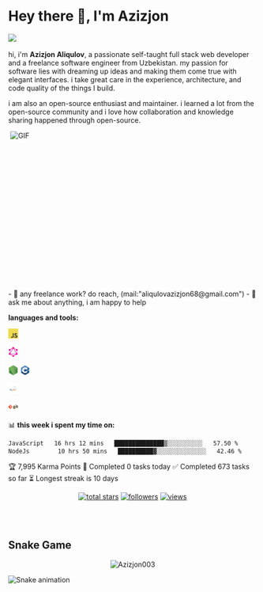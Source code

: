 <!-- ### Hi there 👋 -->
<!-- <h3 align="center">A frontend developer from Uzbekistan</h3> -->

<!-- <h1 align="center">Hi , </h1><br /> -->
<h1> Hey there 👋, I'm Azizjon</h1>
<img src="https://media.giphy.com/media/hvRJCLFzcasrR4ia7z/giphy.gif" width="25px">


<!-- <a href="https://discord.gg/">
  <img align="left" alt="" width="22px" src="https://raw.githubusercontent.com/peterthehan/peterthehan/master/assets/discord.svg" />
</a> -->

<!-- <a href="https://open.spotify.com/user/">
  <img align="left" alt="Azizjon's Spotify" width="22px" src="https://raw.githubusercontent.com/peterthehan/peterthehan/master/assets/spotify.svg" />
</a> -->
<!-- <code><img height="20" src="https://raw.githubusercontent.com/github/explore/80688e429a7d4ef2fca1e82350fe8e3517d3494d/topics/javascript/javascript.png"></code> I’m currently learning Javascript/React.js
- 💞️ I’m looking to collaborate on OpenSource.
- 📫 | Write to me: <a href="https://t.me/coder_aa">Telegram</a> -->



hi, i'm <b> Azizjon Aliqulov</b>, a passionate self-taught full stack web developer and a freelance software engineer from Uzbekistan. my passion for software lies with dreaming up ideas and making them come true with elegant interfaces. i take great care in the experience, architecture, and code quality of the things I build.

i am also an open-source enthusiast and maintainer. i learned a lot from the open-source community and i love how collaboration and knowledge sharing happened through open-source.

  <img align="right" alt="GIF" src="https://github.com/abhisheknaiidu/abhisheknaiidu/blob/master/code.gif?raw=true" width="500" height="320" />
- 💼 any freelance work? do reach, (mail:"aliqulovazizjon68@gmail.com")
- 💬 ask me about anything, i am happy to help

**languages and tools:**

<code><img height="20" src="https://raw.githubusercontent.com/github/explore/80688e429a7d4ef2fca1e82350fe8e3517d3494d/topics/javascript/javascript.png"></code>


 <code><img height="20" src="https://raw.githubusercontent.com/github/explore/5c058a388828bb5fde0bcafd4bc867b5bb3f26f3/topics/graphql/graphql.png"></code>

<code><img height="20" src="https://raw.githubusercontent.com/github/explore/80688e429a7d4ef2fca1e82350fe8e3517d3494d/topics/nodejs/nodejs.png"></code>
<code><img height="20" src="https://raw.githubusercontent.com/github/explore/80688e429a7d4ef2fca1e82350fe8e3517d3494d/topics/cpp/cpp.png"></code>

<!-- <code><img height="20" src="https://raw.githubusercontent.com/github/explore/80688e429a7d4ef2fca1e82350fe8e3517d3494d/topics/python/python.png"></code> -->

<code><img height="20" src="https://raw.githubusercontent.com/github/explore/80688e429a7d4ef2fca1e82350fe8e3517d3494d/topics/mysql/mysql.png"></code>

<!-- <code><img height="20" src="https://raw.githubusercontent.com/github/explore/80688e429a7d4ef2fca1e82350fe8e3517d3494d/topics/firebase/firebase.png"></code> -->

<code><img height="20" src="https://raw.githubusercontent.com/github/explore/80688e429a7d4ef2fca1e82350fe8e3517d3494d/topics/git/git.png"></code>

📊 **this week i spent my time on:**

<!-- START_SECTION:waka -->

```text
JavaScript   16 hrs 12 mins   ██████████████▒░░░░░░░░░░   57.50 %
NodeJs        10 hrs 50 mins   ██████████▓░░░░░░░░░░░░░░   42.46 %
```

<!-- END_SECTION:waka -->

<!-- TODO-IST:START -->

🏆 7,995 Karma Points
🌸 Completed 0 tasks today
✅ Completed 673 tasks so far
⏳ Longest streak is 10 days

<!-- TODO-IST:END -->

<p align="center">
  <a href="https://github.com/Azizjon003?tab=repositories&sort=stargazers">
    <img alt="total stars" title="Total stars on GitHub" src="https://custom-icon-badges.herokuapp.com/badge/dynamic/json?logo=star&color=55960c&labelColor=488207&label=Stars&style=for-the-badge&query=%24.stars&url=https://api.github-star-counter.workers.dev/user/Azizjon003"/></a>
  <a href="https://github.com/azizjon003?tab=followers">
    <img alt="followers" title="Follow me on Github" src="https://custom-icon-badges.herokuapp.com/github/followers/Azizjon003?color=236ad3&labelColor=1155ba&style=for-the-badge&logo=person-add&label=Followers&logoColor=white"/></a>
  <a href="https://github.com/Azizjon003">
    <img alt="views" title="GitHub profile views" src="https://shields-io-visitor-counter.herokuapp.com/badge?page=Azizjon003&style=for-the-badge"/></a>
</p>

<br />
<br />

## Snake Game

<p align="center"> <img src="https://github-readme-stats.vercel.app/api?username=Azizjon003&show_icons=true&theme=gotham" alt="Azizjon003" />


![Snake animation](https://github.com/mirsaid-mirzohidov/mirsaid-mirzohidov/blob/output/github-contribution-grid-snake.svg)


